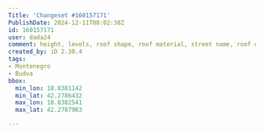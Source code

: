 ```yaml
---
Title: 'Changeset #160157171'
PublishDate: 2024-12-11T08:02:38Z
id: 160157171
user: dada24
comment: height, levels, roof shape, roof material, street name, roof orientation
created_by: iD 2.30.4
tags:
- Montenegro
- Budva
bbox:
  min_lon: 18.8381142
  min_lat: 42.2786432
  max_lon: 18.8382541
  max_lat: 42.2787903

---
```

